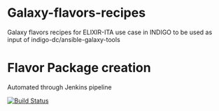 # Galaxy-flavors-recipes
Galaxy flavors recipes for ELIXIR-ITA use case in INDIGO to be used as input of indigo-dc/ansible-galaxy-tools

# Flavor Package creation

Automated through Jenkins pipeline

[![Build Status](http://build-usegalaxy-it.cloud.ba.infn.it:4000/jenkins/buildStatus/icon?job=flavour_packages_pipeline)](http://build-usegalaxy-it.cloud.ba.infn.it/:4000/jenkins/job/flavour_packages_pipeline/)
